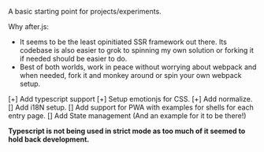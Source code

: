 A basic starting point for projects/experiments.

Why after.js:
- It seems to be the least opinitiated SSR framework out there. Its codebase is also easier to grok to spinning my own solution or forking it if needed should be easier to do.
- Best of both worlds, work in peace without worrying about webpack and when needed, fork it and monkey around or spin your own webpack setup.

[+] Add typescript support
[+] Setup emotionjs for CSS.
[+] Add normalize.
[] Add i18N setup.
[] Add support for PWA with examples for shells for each entry page.
[] Add State management (And an example for it to be there!)


**Typescript is not being used in strict mode as too much of it seemed to hold back development.**
